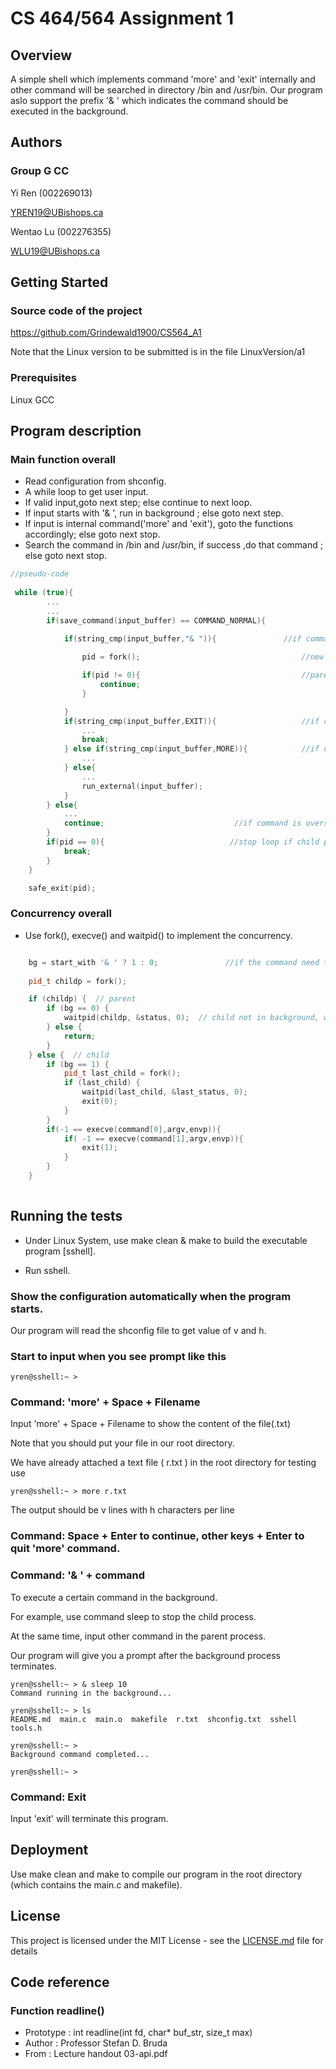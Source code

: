 # CS 464/564 Assignment 1 

## Overview

A simple shell which implements command 'more' and 'exit' internally and other command will be searched in directory /bin and /usr/bin. Our program aslo support the prefix '& ' which indicates the command should be executed in the background.

## Authors

### Group G CC

Yi Ren  (002269013)

YREN19@UBishops.ca


Wentao Lu (002276355)

 WLU19@UBishops.ca
 
 

## Getting Started

### Source code of the project
https://github.com/Grindewald1900/CS564_A1

Note that the Linux version to be submitted is in the file LinuxVersion/a1

### Prerequisites

Linux
GCC

## Program description
### Main function overall
* Read configuration from shconfig.
* A while loop to get user input. 
* If valid input,goto next step; else continue to next loop.
* If input starts with '& ', run in background ; else goto next step.
* If input is internal command('more' and 'exit'), goto the functions accordingly; else goto next stop.
* Search the command in /bin and /usr/bin, if success ,do that command ; else goto next stop.

```cpp
//pseudo-code 
  
 while (true){                     
        ...
        ...
        if(save_command(input_buffer) == COMMAND_NORMAL){                     //command not oversize
      
            if(string_cmp(input_buffer,"& ")){               //if command starts with '& '

                pid = fork();                                    //new process

                if(pid != 0){                                    //parent process goes to the next loop, child process continues this loop
                    continue;
                }

            }
            if(string_cmp(input_buffer,EXIT)){                   //if command is 'exit'
                ...
                break;
            } else if(string_cmp(input_buffer,MORE)){            //if command starts with 'more '
                ...
            } else{
                ...
                run_external(input_buffer);
            }
        } else{
            ...
            continue;                             //if command is oversize, goto next loop
        }
        if(pid == 0){                            //stop loop if child process has executed code above
            break;
        }
    }

    safe_exit(pid);
```

### Concurrency overall
* Use fork(), execve() and waitpid() to implement the concurrency.

```cpp

    bg = start_with '& ' ? 1 : 0;               //if the command need to fork twice
    
    pid_t childp = fork();

    if (childp) {  // parent
        if (bg == 0) {
            waitpid(childp, &status, 0);  // child not in background, wait (sync)
        } else {
            return;
        }
    } else {  // child
        if (bg == 1) {
            pid_t last_child = fork();
            if (last_child) {
                waitpid(last_child, &last_status, 0);
                exit(0);
            }
        }
        if(-1 == execve(command[0],argv,envp)){
            if( -1 == execve(command[1],argv,envp)){
                exit(1);
            }
        }
    }
    
```

## Running the tests

* Under Linux System, use make clean & make to build the executable program [sshell].

* Run sshell.

### Show the configuration automatically when the program starts.
Our program will read the shconfig file to get value of v and h.


### Start to input when you see prompt like this

```
yren@sshell:~ >   
```

### Command: 'more' + Space + Filename
Input  'more' + Space + Filename to show the content of the file(.txt)

Note that you should put your file in our root directory.

We have already attached a text file ( r.txt ) in the root directory for testing use 

```
yren@sshell:~ > more r.txt
```

The output should be v lines with h characters per line

### Command: Space + Enter to continue, other keys + Enter to quit 'more' command.

### Command: '& ' + command 

To execute a certain command in the background.

For example, use command sleep to stop the child process.

At the same time, input other command in the parent process.

Our program will give you a prompt after the background process terminates.

````
yren@sshell:~ > & sleep 10
Command running in the background...

yren@sshell:~ > ls
README.md  main.c  main.o  makefile  r.txt  shconfig.txt  sshell  tools.h

yren@sshell:~ >
Background command completed...

yren@sshell:~ >

````

### Command: Exit 
Input 'exit' will terminate this program.



## Deployment

Use make clean and make to compile our program in the root directory (which contains the main.c and makefile).


## License

This project is licensed under the MIT License - see the [LICENSE.md](LICENSE.md) file for details

## Code reference 

### Function readline()
* Prototype : int readline(int fd, char* buf_str, size_t max)
* Author : Professor Stefan D. Bruda
* From : Lecture handout 03-api.pdf


